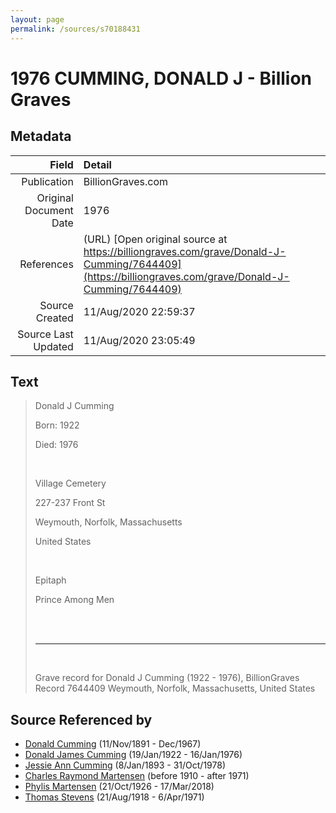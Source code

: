 ```yaml
---
layout: page
permalink: /sources/s70188431
---
```


# 1976 CUMMING, DONALD J - Billion Graves

## Metadata

Field | Detail
---:|:---
Publication | BillionGraves.com
Original Document Date | 1976
References | (URL) [Open original source at https://billiongraves.com/grave/Donald-J-Cumming/7644409](https://billiongraves.com/grave/Donald-J-Cumming/7644409)
Source Created | 11/Aug/2020 22:59:37
Source Last Updated | 11/Aug/2020 23:05:49

## Text

> Donald J Cumming
>
> Born: 1922
>
> Died: 1976
>
> <br/>
>
> Village Cemetery
>
> 227-237 Front St
>
> Weymouth, Norfolk, Massachusetts
>
> United States
>
> <br/>
>
> Epitaph
>
> Prince Among Men
>
> <br/>
>
> <br/>
>
> ---
>
> <br/>
>
> Grave record for Donald J Cumming (1922 - 1976), BillionGraves Record 7644409 Weymouth, Norfolk, Massachusetts, United States
>

## Source Referenced by

* [Donald Cumming](../people/@11846578@-donald-cumming-b1891-11-11-d1967-12.md) (11/Nov/1891 - Dec/1967)
* [Donald James Cumming](../people/@42110198@-donald-james-cumming-b1922-1-19-d1976-1-16.md) (19/Jan/1922 - 16/Jan/1976)
* [Jessie Ann Cumming](../people/@66222886@-jessie-ann-cumming-b1893-1-8-d1978-10-31.md) (8/Jan/1893 - 31/Oct/1978)
* [Charles Raymond Martensen](../people/@83409318@-charles-raymond-martensen-b1910-d1971.md) (before 1910 - after 1971)
* [Phylis Martensen](../people/@56344636@-phylis-martensen-b1926-10-21-d2018-3-17.md) (21/Oct/1926 - 17/Mar/2018)
* [Thomas Stevens](../people/@21623356@-thomas-stevens-b1918-8-21-d1971-4-6.md) (21/Aug/1918 - 6/Apr/1971)
